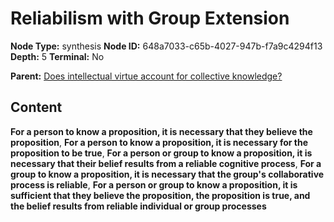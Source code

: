 # Reliabilism with Group Extension

**Node Type:** synthesis
**Node ID:** 648a7033-c65b-4027-947b-f7a9c4294f13
**Depth:** 5
**Terminal:** No

**Parent:** [Does intellectual virtue account for collective knowledge?](does-intellectual-virtue-account-for-collective-knowledge-antithesis-16678748-fac7-444d-8b97-7684c275a546.md)

## Content

**For a person to know a proposition, it is necessary that they believe the proposition**, **For a person to know a proposition, it is necessary for the proposition to be true**, **For a person or group to know a proposition, it is necessary that their belief results from a reliable cognitive process**, **For a group to know a proposition, it is necessary that the group's collaborative process is reliable**, **For a person or group to know a proposition, it is sufficient that they believe the proposition, the proposition is true, and the belief results from reliable individual or group processes**
